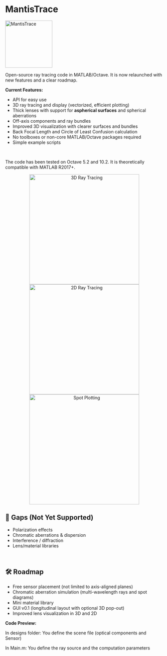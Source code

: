# MantisTrace
<img width="150" height="150" alt="MantisTrace" src="https://github.com/user-attachments/assets/ac49af58-028d-4a14-b050-560f0a50c671" />

Open-source ray tracing code in MATLAB/Octave. It is now relaunched with new features and a clear roadmap.

<b>Current Features:</b>
* API for easy use
* 3D ray tracing and display (vectorized, efficient plotting)
* Thick lenses with support for **aspherical surfaces** and spherical aberrations
* Off-axis components and ray bundles
* Improved 3D visualization with clearer surfaces and bundles
* Back Focal Length and Circle of Least Confusion calculation
* No toolboxes or non-core MATLAB/Octave packages required
* Simple example scripts
<br>

The code has been tested on Octave 5.2 and 10.2. It is theoretically compatible with MATLAB R2017+.

<p align="center">
  <img src="https://user-images.githubusercontent.com/49459541/95596533-2dfdb900-0a56-11eb-8c9b-fac2d2208e8e.PNG" width="350" title="3D Ray Tracing">
  <img src="https://user-images.githubusercontent.com/49459541/95596560-3524c700-0a56-11eb-9576-c322b56f469a.PNG" width="350" title="2D Ray Tracing">
  <img src="https://user-images.githubusercontent.com/49459541/95596548-3229d680-0a56-11eb-94b2-8dfd42ab4519.PNG" width="350" title="Spot Plotting">
</p>


## 🚧 Gaps (Not Yet Supported)
- Polarization effects  
- Chromatic aberrations & dispersion  
- Interference / diffraction  
- Lens/material libraries
<br>

## 🛠 Roadmap
- Free sensor placement (not limited to axis-aligned planes)
- Chromatic aberration simulation (multi-wavelength rays and spot diagrams)
- Mini material library
- GUI v0.1 (longitudinal layout with optional 3D pop-out)
- Improved lens visualization in 3D and 2D

<b>Code Preview:</b>

In designs folder: You define the scene file (optical components and Sensor) 

In Main.m: You define the ray source and the computation parameters



